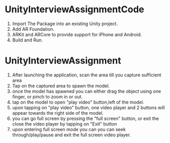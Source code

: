# UnityInterviewAssignmentCode
1) Import The Package into an existing Unity project.
2) Add AR Foundation.
3) ARKit and ARCore to provide support for iPhone and Android.
4) Build and Run.
# UnityInterviewAssignment
1) After launching the application, scan the area till you capture sufficient area
2) Tap on the captured area to spawn the model.
3) once the model has spawned you can either drag the object using one finger, or pinch to zoom in or out.
4) tap on the model to open "play video" button,left of the model.
5) upon tapping on "play video" button, one video player and 2 buttons will appear towards the right side of the model.
6) you can go full screen by pressing the "full screen" button, or exit the close the video player by tapping on "Exit" button
7) upon entering full screen mode you can you can seek through/play/pause and exit the full screen video player.
